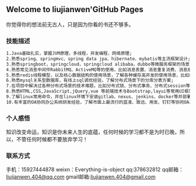 ## Welcome to liujianwen'GitHub Pages

你觉得你的想法前无古人，只是因为你看的书还不够多。

### 技能描述
```markdown
1.Java基础扎实，掌握JVM原理，多线程，并发编程，网络原理;
2.熟悉spring、springmvc、spring data jpa、hibernate、mybatis等主流框架设计;
3.熟悉springboot，springcloud，springcloud alibaba，dubbo等微服务框架的场景设计，比如服务注册与发现，服务降级、限流、熔断，服务网关路由设计，服务安全认证架构；
4.熟悉常见消息中间件RabbitMQ、ActiveMQ等的使用，比如消息丢置、消息重复消费、消息顺序性等;
5.熟悉redis线程模型，以及核心数据结构的使用场景，了解各种缓存高并发的使用场景，比如缓存雪崩、缓存穿透、缓存失效、热点缓存重建等;
6.熟悉mysql关系型数据库，有线上sql调优经验，了解分布式场景下的分库分表方案;
7.在项目中解决过各种分布式场景的技术难题，比如分布式锁、分布式事务、分布式session等
8.熟悉HTML,CSS,JavaScript,jQuery,vue 等前端技术与Bootstrap,layui等常用UI框架；
9.了解linux常用命令，并在linux环境下安装gitlab、nexus、jenkins、docker等并部署应用
10.有丰富的OA协同办公系统研发经验，了解市面上最流行的蓝凌、致远、用友、钉钉等协同OA系统，以及开源的OA系统框架
```
### 个人感悟

知识改变命运，知识是你未来人生的底蕴，任何时候的学习都不是为时已晚，所以，不管任何时候都不要放弃学习！

### 联系方式

手机：15927444878
weixn：Everything-is-object
qq:378632812
qq邮箱：liujianwen.404@qq.com
gmail邮箱:liujianwen.404@gmail.com
